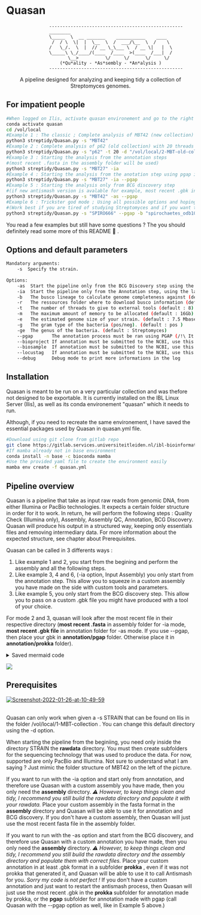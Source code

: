 # Quasan
					--------------------------------------------------  
					________                                
					\_____  \  __ _______    ___________    ____    
					 /  / \  \|  |  \__  \  /  ___/\__  \  /    \   
					/   \_/.  \  |  // __ \_\___ \  / __ \|   |  \   
					\_____\ \_/____/(____  /____  >(____  /___|  /   
					       \__>          \/     \/      \/     \/   
					    (*Qu*ality - *As*sembly - *An*alysis )  
					--------------------------------------------------		
<p align=center>A pipeline designed for analyzing and keeping tidy a collection of Streptomyces genomes.</p>

## For impatient people

```bash
#When logged on Ilis, activate quasan environement and go to the right location
conda activate quasan
cd /vol/local
#Example 1 : The classic ; Complete analysis of MBT42 (new collection)
python3 streptidy/Quasan.py -s "MBT42"
#Example 2 : Complete analysis of p62 (old collection) with 20 threads
python3 streptidy/Quasan.py -s "p62" -t 20 -d "/vol/local/2-MBT-old-collection"
#Example 3 : Starting the analysis from the annotation steps
#(most recent .fasta in the assembly folder will be used)
python3 streptidy/Quasan.py -s "MBT27" -ia
#Example 4 : Starting the analysis from the anotation step using pgap instead of prokka
python3 streptidy/Quasan.py -s "MBT27" -ia --pgap
#Example 5 : Starting the analysis only from BCG discovery step
#(if new antismash version is avalable for example, most recent .gbk in the pgap annotation folder will be used)
python3 streptidy/Quasan.py -s "MBT42" -as --pgap
#Example 6 : Trickster god mode ; Using all possible options and hoping for the best
#(Work best if you are tired of studying Streptomyces and if you want to watch the world burn in blue flammes)
python3 streptidy/Quasan.py -s "SPIRO666" --pgap -b "spirochaetes_odb10" -ia -t 32 -g "neg" -m 32 -e "10.5m" -ge "Spirochaetes"
```

You read a few examples but still have some questions ? The you should definitely read some more of this README :duck: .  

## Options and default parameters

```bash
Mandatory arguments:
    -s  Specify the strain.
        
Options:
    -as  Start the pipeline only from the BCG Discovery step using the latest .gbk file in MBTXX/annotation/pgap directory
	-ia  Start the pipeline only from the Annotation step, using the latest assembly file found in MBTXX/assembly directory
	-b   The busco lineage to calculate genome completeness against (default : streptomycetales_odb10)
	-r   The ressources folder where to download busco information (default : "/vol/local/ressources", when ran on ILis)
	-t   The number of threads to give to external tools (default : 8)
	-m   The maximum amount of memory to be allocated (default : 16Gb)
	-e   The estimated genome size of your strain. (default : 7.5 Mbases)
	-g   The gram type of the bacteria (pos/neg). (default : pos )
	-ge  The genus of the bacteria. (default : Streptomyces)
	--pgap       The annotation process must be ran using PGAP (/!\ It does not work well with genomes with too many contigs)
	--bioproject If annotation must be submitted to the NCBI, use this option to mention the correct bioproject (default : PRJNA9999999)
	--biosample  If annotation must be submitted to the NCBI, use this option to mention the correct biosample (default : SAMN99999999)
	--locustag   If annotation must be submitted to the NCBI, use this option to mention the correct locus_tag (default : TMLOC).
	--debug		 Debug mode to print more informations in the log
```



## Installation

Quasan is meant to be run on a very particular collection and was thefore not designed to be exportable.
It is currently installed on the IBL Linux Server (Ilis), as well as its conda environement "quasan" which it needs to run.

Although, if you need to recreate the same environement, I have saved the essential packages used by Quasan in quasan.yml file.

```bash
#Download using git clone from gitlab repo
git clone https://gitlab.services.universiteitleiden.nl/ibl-bioinformatic/streptidy.git
#If mamba already not in base environment
conda install -n base -c bioconda mamba
#Use the provided yaml file to create the environment easily
mamba env create -f quasan.yml
```

## Pipeline overview 

Quasan is a pipeline that take as input raw reads from genomic DNA, from either Illumina or PacBio technologies. It expects a certain folder structure in order for it to work. In return, he will perform the following steps : Quality Check (Illumina only), Assembly, Assembly QC, Annotation, BCG Discovery. Quasan will produce his output in a structured way, keeping only essentials files and removing intermediary data. For more information about the expected structure, see chapter about Prerequisites.  


Quasan can be called in 3 differents ways : 
1. Like example 1 and 2, you start from the begining and perform the assembly and all the following steps.
2. Like example 3, 4 and 6, (-ia option, Input Assembly) you only start from the annotation step. This allow you to squeeze in a custom assembly you have made on the side with custom tools and parameters.
3. Like example 5, you only start from the BCG discovery step. This allow you to pass on a custom .gbk file you might have produced with a tool of your choice. 

For mode 2 and 3, quasan will look after the most recent file in their respective directory (**most recent .fasta** in assembly folder for -ia mode, **most recent .gbk file** in annotation folder for -as mode. If you use --pgap, then place your gbk in **annotation/pgap** folder. Otherwise place it in **annotation/prokka** folder).  

<details>
    <summary>Saved mermaid code</summary>
```bash
#Save of the mermaid code itself in case mermaid starts working again in gitlab
#For now, you can see the rendering of this graph below
graph TD;
    Z[1 MBTXX] --> |rawdata parsing| A[Reads]
    Y[2 MBTXX -ia] --> C
    A[Reads dictionnary] -->|illumina assembly shovill| B(MBTXX_shovill.fasta)
    A --> |FastQC| R
    A -->|pacbio assembly flye| G(MBTXX_flye.fasta)
    A -->|hybrid assembly flye + pilon| H(MBTXX_flye_pilon.fasta)
    B --> C{Latest assembly}
    G --> C{Latest assembly}
    H --> C{Latest assembly}
    C --> |Prokka annotation| D[MBTXX_version_prokka.gbk]
    C --> |PGAP annotation| E[MBTXX_version_PGAP.gbk]
    D --> W{Latest GBK}
    E --> W{Latest GBK}
    X[3 MBTXX -as] --> W
    W --> Q[Antismash]
    C --> |Busco| R[final_report.html]
    C --> |Quast| R[final_report.html]
    C --> |MultiQC| R[final_report.html]
```
</details>

[![](https://mermaid.ink/img/pako:eNqNU21PwjAQ_iuXftIoJOo3TEwYICZqImgCuhFybIU1bO3SdpiF8t_t1qHMF-I-tc9brne3LQlFREmHrCRmMbz0rwMO9nvzL-DRe5lOZ9Bq3YCR-B6hRshQKsZXBrr-mGKkZk7-6l86ObQYOkvPMbUOIhZqJjhHWVS8YUmSp4wjoFI0XSQFqFhsLGrAO6my5jXQXqLSeFrnuXpuLTTqGRgfoCbDcMHEV-AyKaiBYZ1W3n5GmbhYSBY1TXAGGUsEN3B3YJ5XWCPCc0_dPqCmSn-G7Bw7PMreHWV77p1PUqzXtkecC41lAw30fVfShtpRCD7PKkl7tVjPmtZh96lhHHwzloIDW7-yTfb1DL37upTBX8TUv9pPHZWb-sQxk-oy8rtcM5WiipulebkKhR2ev7QLkMwlzYTU7VinSVM3ym2v_6F7zBPNqnX4RUnOSUpliiyya74tfQHRMU1pQDr2GKFcByTgO6vLM7vkdBAxLSTpaJnTc4K5Fs8FD_d3p-kztH9M6sDdB2qhD-A)](https://mermaid.live/edit#pako:eNqNU21PwjAQ_iuXftIoJOo3TEwYICZqImgCuhFybIU1bO3SdpiF8t_t1qHMF-I-tc9brne3LQlFREmHrCRmMbz0rwMO9nvzL-DRe5lOZ9Bq3YCR-B6hRshQKsZXBrr-mGKkZk7-6l86ObQYOkvPMbUOIhZqJjhHWVS8YUmSp4wjoFI0XSQFqFhsLGrAO6my5jXQXqLSeFrnuXpuLTTqGRgfoCbDcMHEV-AyKaiBYZ1W3n5GmbhYSBY1TXAGGUsEN3B3YJ5XWCPCc0_dPqCmSn-G7Bw7PMreHWV77p1PUqzXtkecC41lAw30fVfShtpRCD7PKkl7tVjPmtZh96lhHHwzloIDW7-yTfb1DL37upTBX8TUv9pPHZWb-sQxk-oy8rtcM5WiipulebkKhR2ev7QLkMwlzYTU7VinSVM3ym2v_6F7zBPNqnX4RUnOSUpliiyya74tfQHRMU1pQDr2GKFcByTgO6vLM7vkdBAxLSTpaJnTc4K5Fs8FD_d3p-kztH9M6sDdB2qhD-A)


## Prerequisites

<a href="https://ibb.co/Y03KGxk"><img src="https://i.ibb.co/mNGY73q/Screenshot-2022-01-26-at-10-49-59.png" alt="Screenshot-2022-01-26-at-10-49-59" border="0"></a><br /><a target='_blank' href='https://nl.imgbb.com/'></a><br />

Quasan can only work when given a -s STRAIN that can be found on Ilis in the folder /vol/local/1-MBT-collection . You can change this default directory using the -d option.  

When starting the pipeline from the beginiing, you need only inside the directory STRAIN the **rawdata** directory. You must then create subfolders for the sequencing technology that was used to produce the data. For now, supported are only PacBio and Illumina. Not sure to understand what I am saying ? Just mimic the folder structure of MBT42 on the left of the picture.  

If you want to run with the -ia option and start only from annotation, and therefore use Quasan with a custom assembly you have made, then you only need the **assembly** directory. *:warning: However, to keep things clean and tidy, I recommend you still build the rawdata directory and populate it with your rawdata.* Place your custom assembly in the fasta format in the **assembly** directory and Quasan will be able to use it for annotation and BCG discovery. If you don't have a custom assembly, then Quasan will just use the most recent fasta file in the assembly folder.  

If you want to run with the -as option and start from the BCG discovery, and therefore use Quasan with a custom annotation you have made, then you only need the **assembly** directory. *:warning: However, to keep things clean and tidy, I recommend you still build the rawdata directory and the assembly directory and populate them with correct files.* Place your custom annotation in at least .gbk format in a subfolder **prokka** , even if it was not prokka that generated it, and Quasan will be able to use it to call Antismash for you. *Sorry my code is not perfect !* If you don't have a custom annotation and just want to restart the antismash process, then Quasan will just use the most recent .gbk in the **prokka** subfolder for annotation made by prokka, or the **pgap** subfolder for annotation made with pgap (call Quasan with the --pgap option as well, like in Example 5 above.)
